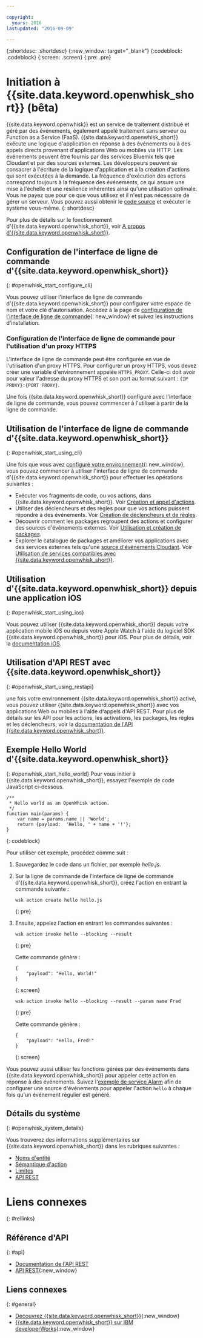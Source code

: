 ```yaml
---

copyright:
  years: 2016
lastupdated: "2016-09-09"

---
```


{:shortdesc: .shortdesc}
{:new_window: target="_blank"}
{:codeblock: .codeblock}
{:screen: .screen}
{:pre: .pre}

# Initiation à {{site.data.keyword.openwhisk_short}} (bêta)


{{site.data.keyword.openwhisk}} est un service de traitement distribué et géré par des événements, également appelé traitement sans serveur ou
Function as a
Service (FaaS). {{site.data.keyword.openwhisk_short}} exécute une
logique d'application en réponse à des événements ou à des appels directs provenant d'applications Web ou mobiles via HTTP. Les événements peuvent être fournis par des services Bluemix tels que Cloudant et par des sources externes. Les développeurs peuvent se consacrer à
l'écriture de la logique d'application et à la création d'actions qui sont exécutées à la demande. La fréquence d'exécution des actions correspond toujours
à la fréquence des événements, ce qui assure une mise à l'échelle et une résilience inhérentes ainsi qu'une utilisation optimale. Vous ne payez que pour ce que vous utilisez et il n'est pas nécessaire de gérer un serveur. Vous pouvez aussi obtenir le
[code source](https://github.com/openwhisk/openwhisk) et exécuter le système vous-même.
{: shortdesc}

Pour plus de détails sur le fonctionnement d'{{site.data.keyword.openwhisk_short}}, voir [A propos d'{{site.data.keyword.openwhisk_short}}](./openwhisk_about.html).

## Configuration de l'interface de ligne de commande d'{{site.data.keyword.openwhisk_short}}
{: #openwhisk_start_configure_cli}

Vous pouvez utiliser l'interface de ligne de commande d'{{site.data.keyword.openwhisk_short}} pour configurer votre espace de nom et votre
clé d'autorisation.
Accédez à la page de [configuration de l'interface de ligne de commande](https://new-console.{DomainName}/openwhisk/cli){: new_window} et suivez les instructions d'installation.

### Configuration de l'interface de ligne de commande pour l'utilisation d'un proxy HTTPS

L'interface de ligne de commande peut être configurée en vue de l'utilisation d'un proxy HTTPS. Pour configurer un proxy HTTPS, vous devez créer une
variable d'environnement appelée `HTTPS_PROXY`. Celle-ci doit avoir pour valeur l'adresse du proxy HTTPS et son port au format suivant :
`{IP PROXY}:{PORT PROXY}`.


Une fois {{site.data.keyword.openwhisk_short}} configuré avec l'interface de ligne de commande, vous pouvez commencer à l'utiliser à partir
de la ligne de commande.

## Utilisation de l'interface de ligne de commande d'{{site.data.keyword.openwhisk_short}}
{: #openwhisk_start_using_cli}

Une fois que vous avez
[configuré votre
environnement](https://new-console.{DomainName}/openwhisk/cli){: new_window}, vous pouvez commencer à utiliser
l'interface de ligne de commande d'{{site.data.keyword.openwhisk_short}} pour effectuer les opérations suivantes :

* Exécuter vos fragments de code, ou vos actions, dans {{site.data.keyword.openwhisk_short}}. Voir
[Création et appel d'actions](./openwhisk_actions.html).
* Utiliser des déclencheurs et des règles pour que vos actions puissent répondre à des événements. Voir
[Création de déclencheurs et de règles](./openwhisk_triggers_rules.html).
* Découvrir comment les packages regroupent des actions et configurer des sources d'événements externes. Voir
[Utilisation et création de packages](./openwhisk_packages.html).
* Explorer le catalogue de packages et améliorer vos applications avec des services externes tels qu'une
[source d'événements Cloudant](./openwhisk_catalog.html#openwhisk_catalog_cloudant). Voir
[Utilisation de services compatibles avec {{site.data.keyword.openwhisk_short}}](./openwhisk_catalog.html).


## Utilisation d'{{site.data.keyword.openwhisk_short}} depuis une application iOS
{: #openwhisk_start_using_ios}

Vous pouvez utiliser {{site.data.keyword.openwhisk_short}} depuis votre application mobile iOS ou depuis votre Apple Watch à l'aide du
logiciel SDK {{site.data.keyword.openwhisk_short}} pour iOS. Pour plus de détails, voir la [documentation iOS](./openwhisk_mobile_sdk.html).

## Utilisation d'API REST avec {{site.data.keyword.openwhisk_short}}
{: #openwhisk_start_using_restapi}

une fois votre environnement {{site.data.keyword.openwhisk_short}} activé, vous pouvez utiliser {{site.data.keyword.openwhisk_short}}
avec vos applications Web ou mobiles à l'aide d'appels d'API REST.
Pour plus de détails sur les API pour les actions, les activations, les
packages, les règles et les déclencheurs, voir la [documentation
de l'API {{site.data.keyword.openwhisk_short}}](https://new-console.{DomainName}/apidocs/98).

## Exemple Hello World d'{{site.data.keyword.openwhisk_short}}
{: #openwhisk_start_hello_world}
Pour vous initier à {{site.data.keyword.openwhisk_short}}, essayez l'exemple de code JavaScript ci-dessous.

```
/**
 * Hello world as an OpenWhisk action.
 */
function main(params) {
    var name = params.name || 'World';
    return {payload:  'Hello, ' + name + '!'};
}
```
{: codeblock}

Pour utiliser cet exemple, procédez comme suit :

1. Sauvegardez le code dans un fichier, par exemple *hello.js*.

2. Sur la ligne de commande de l'interface de ligne de commande d'{{site.data.keyword.openwhisk_short}}, créez l'action en entrant la
commande suivante :

    ```
    wsk action create hello hello.js
    ```
    {: pre}

3. Ensuite, appelez l'action en entrant les commandes suivantes :

    ```
    wsk action invoke hello --blocking --result
    ```
    {: pre}  

    Cette commande génère :

    ```
    {
        "payload": "Hello, World!"
    }
    ```
    {: screen}

    ```
    wsk action invoke hello --blocking --result --param name Fred
    ```
    {: pre}  

    Cette commande génère :

    ```
    {
        "payload": "Hello, Fred!"
    }
    ```
    {: screen}

Vous pouvez aussi utiliser les fonctions gérées par des événements dans {{site.data.keyword.openwhisk_short}} pour appeler cette action en
réponse à des événements. Suivez l'[exemple de service Alarm](./openwhisk_packages.html#openwhisk_packages_trigger) afin de configurer une
source d'événements pour appeler l'action `hello` à chaque fois qu'un événement régulier est généré.


## Détails du système
{: #openwhisk_system_details}

Vous trouverez des informations supplémentaires sur {{site.data.keyword.openwhisk_short}} dans les rubriques suivantes :

* [Noms d'entité](./openwhisk_reference.html#openwhisk_entities)
* [Sémantique d'action](./openwhisk_reference.html#openwhisk_semantics)
* [Limites](./openwhisk_reference.html#openwhisk_syslimits)
* [API REST](https://new-console.{DomainName}/apidocs/98)

# Liens connexes
{: #rellinks}

## Référence d'API
{: #api}
* [Documentation de l'API REST](./openwhisk_reference.html#openwhisk_ref_restapi)
* [API REST](https://new-console.{DomainName}/apidocs/98){:new_window}

## Liens connexes
{: #general}
* [Découvrez {{site.data.keyword.openwhisk_short}}](http://www.ibm.com/cloud-computing/bluemix/openwhisk/){:new_window}
* [{{site.data.keyword.openwhisk_short}} sur IBM developerWorks](https://developer.ibm.com/openwhisk/){:new_window}
